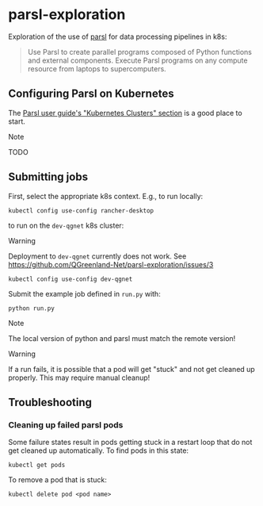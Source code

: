 # parsl-exploration

Exploration of the use of [parsl](https://parsl-project.org/) for data
processing pipelines in k8s:

> Use Parsl to create parallel programs composed of Python functions and
> external components. Execute Parsl programs on any compute resource from
> laptops to supercomputers.


## Configuring Parsl on Kubernetes

The
[Parsl user guide's "Kubernetes Clusters" section](https://parsl.readthedocs.io/en/stable/userguide/configuring.html#kubernetes-clusters)
is a good place to start.


> [!NOTE]
> TODO


## Submitting jobs

First, select the appropriate k8s context. E.g., to run locally:

```
kubectl config use-config rancher-desktop
```

to run on the `dev-qgnet` k8s cluster:

> [!WARNING]
> Deployment to `dev-qgnet` currently does not work. See
> https://github.com/QGreenland-Net/parsl-exploration/issues/3


```
kubectl config use-config dev-qgnet
```


Submit the example job defined in `run.py` with:

```
python run.py
```
> [!NOTE]
> The local version of python and parsl must match the remote version!

> [!WARNING]
> If a run fails, it is possible that a pod will get "stuck" and not get cleaned
> up properly. This may require manual cleanup!


## Troubleshooting

### Cleaning up failed parsl pods

Some failure states result in pods getting stuck in a restart loop that do not
get cleaned up automatically. To find pods in this state:

```
kubectl get pods
```

To remove a pod that is stuck:

```
kubectl delete pod <pod name>
```
